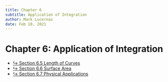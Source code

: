 ```yaml
---
title: Chapter 6
subtitle: Application of Integration
author: Mark Lucernas
date: Feb 10, 2021
---
```



# Chapter 6: Application of Integration

- [↪ Section 6.5 Length of Curves](sec_6-5)
- [↪ Section 6.6 Surface Area](sec_6-6)
- [↪ Section 6.7 Physical Applications](sec_6-7)

